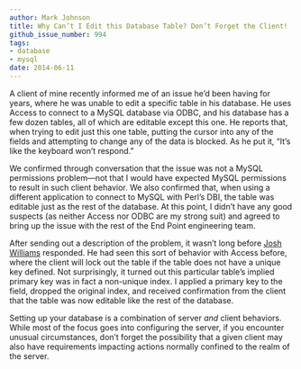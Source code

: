 ```yaml
---
author: Mark Johnson
title: Why Can’t I Edit this Database Table? Don’t Forget the Client!
github_issue_number: 994
tags:
- database
- mysql
date: 2014-06-11
---
```


A client of mine recently informed me of an issue he’d been having for years, where he was unable to edit a specific table in his database. He uses Access to connect to a MySQL database via ODBC, and his database has a few dozen tables, all of which are editable except this one. He reports that, when trying to edit just this one table, putting the cursor into any of the fields and attempting to change any of the data is blocked. As he put it, “It’s like the keyboard won’t respond.”

We confirmed through conversation that the issue was not a MySQL permissions problem—​not that I would have expected MySQL permissions to result in such client behavior. We also confirmed that, when using a different application to connect to MySQL with Perl’s DBI, the table was editable just as the rest of the database. At this point, I didn’t have any good suspects (as neither Access nor ODBC are my strong suit) and agreed to bring up the issue with the rest of the End Point engineering team.

After sending out a description of the problem, it wasn’t long before [Josh Williams](/team/josh-williams) responded. He had seen this sort of behavior with Access before, where the client will lock out the table if the table does not have a unique key defined. Not surprisingly, it turned out this particular table’s implied primary key was in fact a non-unique index. I applied a primary key to the field, dropped the original index, and received confirmation from the client that the table was now editable like the rest of the database.

Setting up your database is a combination of server *and* client behaviors. While most of the focus goes into configuring the server, if you encounter unusual circumstances, don’t forget the possibility that a given client may also have requirements impacting actions normally confined to the realm of the server.
